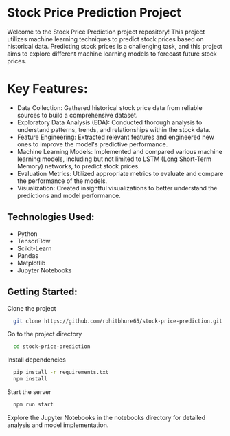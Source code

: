 
# Stock Price Prediction Project

Welcome to the Stock Price Prediction project repository! This project utilizes machine learning techniques to predict stock prices based on historical data. Predicting stock prices is a challenging task, and this project aims to explore different machine learning models to forecast future stock prices.


# Key Features:

- Data Collection: Gathered historical stock price data from reliable sources to build a comprehensive dataset.
- Exploratory Data Analysis (EDA): Conducted thorough analysis to understand patterns, trends, and relationships within the stock data.
- Feature Engineering: Extracted relevant features and engineered new ones to improve the model's predictive performance.
- Machine Learning Models: Implemented and compared various machine learning models, including but not limited to LSTM (Long Short-Term Memory) networks, to predict stock prices.
- Evaluation Metrics: Utilized appropriate metrics to evaluate and compare the performance of the models.
- Visualization: Created insightful visualizations to better understand the predictions and model performance.

## Technologies Used:

- Python
- TensorFlow
- Scikit-Learn
- Pandas
- Matplotlib
- Jupyter Notebooks

## Getting Started:

Clone the project

```bash
  git clone https://github.com/rohitbhure65/stock-price-prediction.git
```

Go to the project directory

```bash
  cd stock-price-prediction
```

Install dependencies

```bash
  pip install -r requirements.txt
  npm install
```

Start the server

```bash
  npm run start
```

Explore the Jupyter Notebooks in the notebooks directory for detailed analysis and model implementation.

